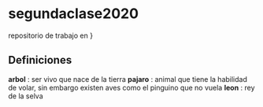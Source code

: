 # segundaclase2020
repositorio de trabajo en }

## Definiciones


**arbol** : ser vivo que nace de la tierra
**pajaro** : animal que tiene la habilidad de volar, sin embargo existen aves como el pinguino que no vuela 
**leon** : rey de la selva